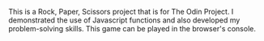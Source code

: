 This is a Rock, Paper, Scissors project that is for The Odin Project. I demonstrated the use of Javascript functions and also developed my problem-solving skills. This game can be played in the browser's console.

